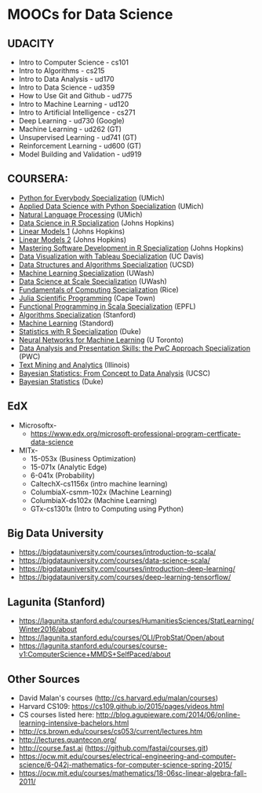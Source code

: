 # MOOCs for Data Science

## UDACITY
* Intro to Computer Science - cs101
* Intro to Algorithms - cs215
* Intro to Data Analysis - ud170
* Intro to Data Science - ud359
* How to Use Git and Github - ud775
* Intro to Machine Learning - ud120
* Intro to Artificial Intelligence - cs271
* Deep Learning - ud730 (Google)
* Machine Learning - ud262 (GT)
* Unsupervised Learning - ud741 (GT)
* Reinforcement Learning - ud600 (GT)
* Model Building and Validation - ud919


## COURSERA:
* [Python for Everybody Specialization](https://www.coursera.org/specializations/python) (UMich)
* [Applied Data Science with Python Specialization](https://www.coursera.org/specializations/data-science-python) (UMich)
* [Natural Language Processing](https://www.coursera.org/learn/natural-language-processing) (UMich)
* [Data Science in R Spcialization](https://www.coursera.org/specializations/jhu-data-science) (Johns Hopkins)
* [Linear Models 1](https://www.coursera.org/learn/linear-models) (Johns Hopkins)
* [Linear Models 2](https://www.coursera.org/learn/linear-models-2) (Johns Hopkins)
* [Mastering Software Development in R Specialization](https://www.coursera.org/specializations/r) (Johns Hopkins)
* [Data Visualization with Tableau Specialization](https://www.coursera.org/specializations/data-visualization) (UC Davis)
* [Data Structures and Algorithms Specialization](https://www.coursera.org/specializations/data-structures-algorithms) (UCSD)
* [Machine Learning Specialization](https://www.coursera.org/specializations/machine-learning) (UWash)
* [Data Science at Scale Specialization](https://www.coursera.org/specializations/data-science) (UWash)
* [Fundamentals of Computing Specialization](https://www.coursera.org/specializations/computer-fundamentals) (Rice)
* [Julia Scientific Programming](https://www.coursera.org/learn/julia-programming) (Cape Town)
* [Functional Programming in Scala Specialization](https://www.coursera.org/specializations/scala) (EPFL)
* [Algorithms Specialization](https://www.coursera.org/specializations/algorithms) (Stanford)
* [Machine Learning](https://www.coursera.org/learn/machine-learning) (Standord)
* [Statistics with R Specialization](https://www.coursera.org/specializations/statistics) (Duke)
* [Neural Networks for Machine Learning](https://www.coursera.org/learn/neural-networks) (U Toronto)
* [Data Analysis and Presentation Skills: the PwC Approach Specialization](https://www.coursera.org/specializations/pwc-analytics) (PWC)
* [Text Mining and Analytics](https://www.coursera.org/learn/text-mining) (Illinois)
* [Bayesian Statistics: From Concept to Data Analysis](https://www.coursera.org/learn/bayesian-statistics) (UCSC)
* [Bayesian Statistics](https://www.coursera.org/learn/bayesian) (Duke)

## EdX
* Microsoftx-
  * https://www.edx.org/microsoft-professional-program-certficate-data-science
* MITx-
  * 15-053x (Business Optimization)
  * 15-071x (Analytic Edge)
  * 6-041x (Probability)
  * CaltechX-cs1156x (intro machine learning)
  * ColumbiaX-csmm-102x (Machine Learning)
  * ColumbiaX-ds102x (Machine Learning)
  * GTx-cs1301x (Intro to Computing using Python)

## Big Data University
* https://bigdatauniversity.com/courses/introduction-to-scala/
* https://bigdatauniversity.com/courses/data-science-scala/
* https://bigdatauniversity.com/courses/introduction-deep-learning/
* https://bigdatauniversity.com/courses/deep-learning-tensorflow/


## Lagunita (Stanford)
* https://lagunita.stanford.edu/courses/HumanitiesSciences/StatLearning/Winter2016/about
* https://lagunita.stanford.edu/courses/OLI/ProbStat/Open/about
* https://lagunita.stanford.edu/courses/course-v1:ComputerScience+MMDS+SelfPaced/about


## Other Sources
* David Malan's courses (http://cs.harvard.edu/malan/courses)
* Harvard CS109: https://cs109.github.io/2015/pages/videos.html
* CS courses listed here: http://blog.agupieware.com/2014/06/online-learning-intensive-bachelors.html
* http://cs.brown.edu/courses/cs053/current/lectures.htm
* http://lectures.quantecon.org/
* http://course.fast.ai (https://github.com/fastai/courses.git)
* https://ocw.mit.edu/courses/electrical-engineering-and-computer-science/6-042j-mathematics-for-computer-science-spring-2015/
* https://ocw.mit.edu/courses/mathematics/18-06sc-linear-algebra-fall-2011/
